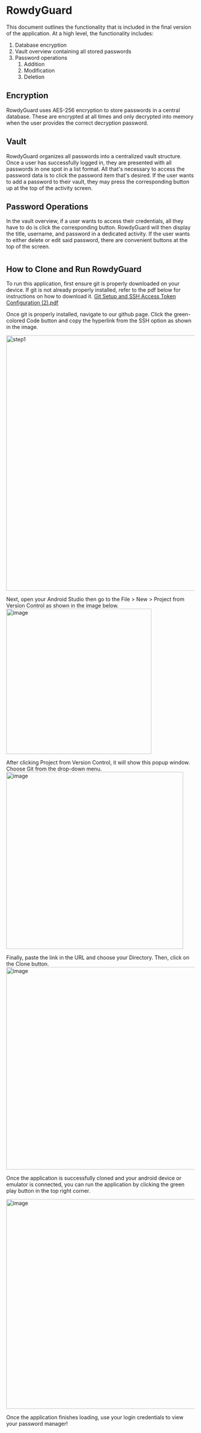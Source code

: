 # RowdyGuard
This document outlines the functionality that is included in the final version of the application.
At a high level, the functionality includes:
1. Database encryption
2. Vault overview containing all stored passwords
3. Password operations
   1. Addition
   2. Modification
   3. Deletion

## Encryption
RowdyGuard uses AES-256 encryption to store passwords in a central database. These are
encrypted at all times and only decrypted into memory when the user provides the correct decryption
password.

## Vault
RowdyGuard organizes all passwords into a centralized vault structure. Once a user has successfully
logged in, they are presented with all passwords in one spot in a list format. All that's necessary
to access the password data is to click the password item that's desired. If the user wants to add a
password to their vault, they may press the corresponding button up at the top of the activity
screen.

## Password Operations
In the vault overview, if a user wants to access their credentials, all they have to do is click the
corresponding button. RowdyGuard will then display the title, username, and password in a dedicated
activity. If the user wants to either delete or edit said password, there are convenient buttons at
the top of the screen.
# 
## How to Clone and Run RowdyGuard

To run this application, first ensure git is properly downloaded on your device.
If git is not already properly installed, refer to the pdf below for instructions on how to download it.
[Git Setup and SSH Access Token Configuration (2).pdf](https://github.com/user-attachments/files/17941240/Git.Setup.and.SSH.Access.Token.Configuration.2.pdf)

Once git is properly installed, navigate to our github page. Click the green-colored Code button and copy the hyperlink from the SSH option as shown in the image.

<img width="682" alt="step1" src="https://github.com/user-attachments/assets/73450d4a-3048-487d-8f5a-0a09ac9b28ee">

Next, open your Android Studio then go to the File > New > Project from Version Control as shown in the image below.
<img width="388" alt="image" src="https://github.com/user-attachments/assets/d2b4cd78-209a-41b5-b3b7-ce5c3a4ccbd8">

After clicking Project from Version Control, it will show this popup window. Choose Git from the drop-down menu.
<img width="473" alt="image" src="https://github.com/user-attachments/assets/875a9f1a-e48f-4cd2-907e-2e09458e2daf">

Finally, paste the link in the URL and choose your Directory. Then, click on the Clone button.
<img width="541" alt="image" src="https://github.com/user-attachments/assets/10dd284c-11c0-47d5-8d17-3b53440a298c">

Once the application is successfully cloned and your android device or emulator is connected, you can run the application by clicking the green play button in the top right corner.

<img width="560" alt="image" src="https://github.com/user-attachments/assets/e1e1eb22-d115-4eb0-9e78-bc221799379e">

Once the application finishes loading, use your login credentials to view your password manager!